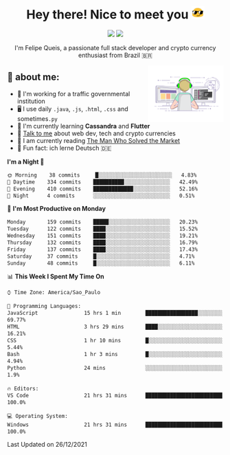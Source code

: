 
<h1 align="center">Hey there! Nice to meet you <img src="assets/sunglasses.gif" width="30"/></h1>

<p align="center">
  <a href="https://www.linkedin.com/in/fqueis"><img src="https://img.shields.io/badge/-LinkedIn-blue?style=flat&logo=Linkedin&logoColor=white" /></a>
  <a href="mailto:fqueis@gmail.com"><img src="https://img.shields.io/badge/-Gmail-c14438?style=flat&logo=Gmail&logoColor=white" /></a>
</p>

<p align="center">I'm Felipe Queis, a passionate full stack developer and crypto currency enthusiast from Brazil 🇧🇷</p>

<img width="35%" align="right" alt="fqueis" src="assets/profile.gif" /></p>

## 🤵 about me:

- 🏢 I'm working for a traffic governmental institution
- 🖥️ I use daily `.java`, `.js`, `.html`, `.css` and sometimes`.py`
- 🌱 I'm currently learning **Cassandra** and **Flutter**
- 💬 [Talk to me](https://github.com/fqueis/fqueis/discussions) about web dev, tech and crypto currencies
- 📖 I am currently reading [The Man Who Solved the Market](https://amzn.com/073521798X)
- 💭 Fun fact: ich lerne Deutsch 🇩🇪

<!--START_SECTION:waka-->
**I'm a Night 🦉** 

```text
🌞 Morning    38 commits     █░░░░░░░░░░░░░░░░░░░░░░░░   4.83% 
🌆 Daytime    334 commits    ██████████░░░░░░░░░░░░░░░   42.49% 
🌃 Evening    410 commits    █████████████░░░░░░░░░░░░   52.16% 
🌙 Night      4 commits      ░░░░░░░░░░░░░░░░░░░░░░░░░   0.51%

```
📅 **I'm Most Productive on Monday** 

```text
Monday       159 commits    █████░░░░░░░░░░░░░░░░░░░░   20.23% 
Tuesday      122 commits    ████░░░░░░░░░░░░░░░░░░░░░   15.52% 
Wednesday    151 commits    ████░░░░░░░░░░░░░░░░░░░░░   19.21% 
Thursday     132 commits    ████░░░░░░░░░░░░░░░░░░░░░   16.79% 
Friday       137 commits    ████░░░░░░░░░░░░░░░░░░░░░   17.43% 
Saturday     37 commits     █░░░░░░░░░░░░░░░░░░░░░░░░   4.71% 
Sunday       48 commits     █░░░░░░░░░░░░░░░░░░░░░░░░   6.11%

```


📊 **This Week I Spent My Time On** 

```text
⌚︎ Time Zone: America/Sao_Paulo

💬 Programming Languages: 
JavaScript               15 hrs 1 min        █████████████████░░░░░░░░   69.77% 
HTML                     3 hrs 29 mins       ████░░░░░░░░░░░░░░░░░░░░░   16.21% 
CSS                      1 hr 10 mins        █░░░░░░░░░░░░░░░░░░░░░░░░   5.44% 
Bash                     1 hr 3 mins         █░░░░░░░░░░░░░░░░░░░░░░░░   4.94% 
Python                   24 mins             ░░░░░░░░░░░░░░░░░░░░░░░░░   1.9%

🔥 Editors: 
VS Code                  21 hrs 31 mins      █████████████████████████   100.0%

💻 Operating System: 
Windows                  21 hrs 31 mins      █████████████████████████   100.0%

```


 Last Updated on 26/12/2021
<!--END_SECTION:waka-->
